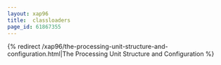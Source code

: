 ```yaml
---
layout: xap96
title:  classloaders
page_id: 61867355
---
```


{% redirect /xap96/the-processing-unit-structure-and-configuration.html|The Processing Unit Structure and Configuration %}
